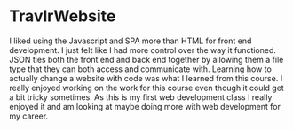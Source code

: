 # TravlrWebsite

I liked using the Javascript and SPA more than HTML for front end development. I just felt like I had more control over the way it functioned. JSON ties both the front end and back end together by allowing them a file type that they can both access and communicate with. Learning how to actually change a website with code was what I learned from this course. I really enjoyed working on the work for this course even though it could get a bit tricky sometimes. As this is my first web development class I really enjoyed it and am looking at maybe doing more with web development for my career. 
